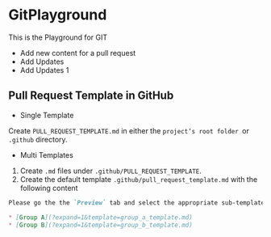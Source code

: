 # GitPlayground
This is the Playground for GIT
  
- Add new content for a pull request
- Add Updates
- Add Updates 1

## Pull Request Template in GitHub

- Single Template

Create `PULL_REQUEST_TEMPLATE.md` in either the `project’s root folder `or `.github` directory.

- Multi Templates

1. Create `.md` files under `.github/PULL_REQUEST_TEMPLATE`.
2. Create the default template `.github/pull_request_template.md` with the following content

```markdown
Please go the the `Preview` tab and select the appropriate sub-template:

* [Group A](?expand=1&template=group_a_template.md)
* [Group B](?expand=1&template=group_b_template.md)
```
